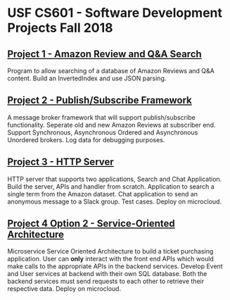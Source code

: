# USF CS601 - Software Development Projects Fall 2018

## [Project 1 - Amazon Review and Q&A Search](https://github.com/ksonar/project-1-ksonar)
Program to allow searching of a database of Amazon Reviews and Q&A content. Build an InvertedIndex and use JSON parsing.
## [Project 2 - Publish/Subscribe Framework](https://github.com/ksonar/project-2-ksonar)
A message broker framework that will support publish/subscribe functionality. Seperate old and new Amazon Reviews at subscriber end. Support Synchronous, Asynchronous Ordered and Asynchronous Unordered brokers. Log data for debugging purposes.
## [Project 3 - HTTP Server](https://github.com/ksonar/project-3-ksonar)
HTTP server that supports two applications, Search and Chat Application. Build the server, APIs and handler from scratch. Application to search a single term from the Amazon dataset. Chat application to send an anonymous message to a Slack group. Test cases. Deploy on microcloud.
## [Project 4 Option 2 - Service-Oriented Architecture](https://github.com/ksonar/project-4-ksonar)
Microservice Service Oriented Architecture to build a ticket purchasing application. User can **only** interact with the front end APIs which would make calls to the appropriate APIs in the backend services. Develop Event and User services at backend with their own SQL database. Both the backend services must send requests to each other to retrieve their respective data. Deploy on microcloud.

